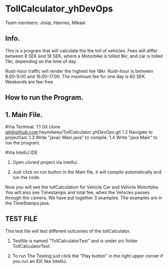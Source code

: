 # TollCalculator_yhDevOps
Team members: Josip, Hannes, Mikael
## Info.
This is a program that will calculate the the toll of vehicles. 
Fees will differ between 8 SEK and 18 SEK, 
where a Motorbike is tolled 8kr, and car is tolled 11kr, depending on the time of day.

Rush-hour traffic will render the highest fee 18kr. Rush-hour is between 8.00-9.00 and 16.00-17.00. The maximum fee for one day is 60 SEK. 
Weekends are fee-free

## How to run the Program.
## 1. Main File.

#Via Terminal.
1.1 Git clone git@github.com:heymikeey/TollCalculator_yhDevOps.git
1.2 Navigate to project\src
1.3 Write "javac Main.java" to compile.
1.4 Write "java Main" to run the program.


#Via IntelliJ IDE
1. Open cloned project via IntelliJ.

2. Just click on run button in the Main file, it will compile automatically and run the code.

Now you will see the tollCalculation for Vehicle Car and Vehicle Motorbike.
You will also see Timestamps and total fee, when the Vehicles passes through the camera.
We have put together 3 examples. The examples are in the TimeStamps.java.


## TEST FILE

This test file will test different outcomes of the tollCalculator.

1. Testfile is named "TollCalculatorTest" and is under src folder TollCalculatorTest.

2. To run The Testing just click the "Play button" in the right upper corner if you run an IDE
like IntelliJ.

